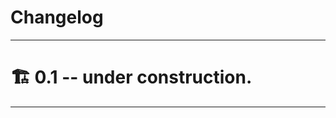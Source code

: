 <!--=-=-=-=-=-=-=-=-=-=-=-=-=-=-=-=-=-=-=-=-=-=-=-=-=-=-=-=-=-=-=-=-=-=-=-=-=-->
# Changelog
<!--=-=-=-=-=-=-=-=-=-=-=-=-=-=-=-=-=-=-=-=-=-=-=-=-=-=-=-=-=-=-=-=-=-=-=-=-=-->

--------------------------------------------------------------------------------

<!----------------------------------------------------------------------------->
# 🏗 0.1 -- under construction.
<!----------------------------------------------------------------------------->

--------------------------------------------------------------------------------